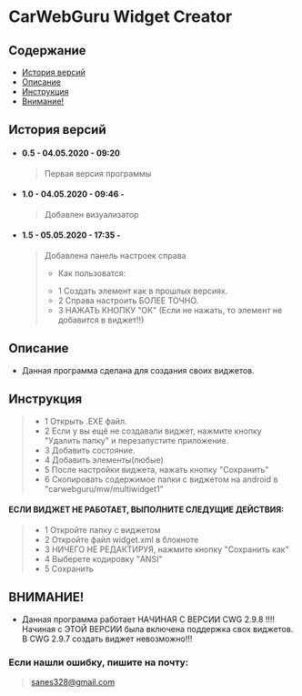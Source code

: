 # CarWebGuru Widget Creator

## Содержание
 - [История версий]
 - [Описание]
 - [Инструкция]
 - [Внимание!]



## История версий

 - #### 0.5       - 04.05.2020 - 09:20

    >  Первая версия программы

 - #### 1.0 - 04.05.2020 - 09:46 - 

    >  Добавлен визуализатор

 - #### 1.5 - 05.05.2020 - 17:35 - 

    >  Добавлена панель настроек справа
    >   - Как пользоватся:
    >   * 1  Создать элемент как в прошлых версиях.
    >   * 2 Справа настроить БОЛЕЕ ТОЧНО.
    >   * 3 НАЖАТЬ КНОПКУ "ОК" (Если не нажать, то элемент не добавится в виджет!!)

    
## Описание

 - Данная программа сделана для создания своих виджетов.

## Инструкция

   >   * 1 Открыть .ЕХЕ файл.
   >   * 2 Если у вы ещё не создавали виджет, нажмите кнопку "Удалить папку" и перезапустите приложение.
   >   * 3 Добавить состояние.
   >   * 4 Добавить элементы(любые)
   >   * 5 После настройки виджета, нажать кнопку "Сохранить"
   >   * 6 Скопировать содержимое папки с виджетом на android в "carwebguru/mw/multiwidget1"

#### ЕСЛИ ВИДЖЕТ НЕ РАБОТАЕТ, ВЫПОЛНИТЕ СЛЕДУЩИЕ ДЕЙСТВИЯ:

   >   * 1 Откройте папку с виджетом
   >   * 2 Откройте файл widget.xml в блокноте
   >   * 3 НИЧЕГО НЕ РЕДАКТИРУЯ, нажмите кнопку "Сохранить как"
   >   * 4 Выберете кодировку "ANSI"
   >   * 5 Сохранить

## ВНИМАНИЕ!

 -  Данная программа работает НАЧИНАЯ С ВЕРСИИ CWG 2.9.8 !!!!
    Начиная с ЭТОЙ ВЕРСИИ была включена поддержка свох виджетов.
    В CWG 2.9.7 создать виджет невозможно!!!

###  Если нашли ошибку, пишите на почту:
> sanes328@gmail.com


 [История версий]:https://github.com/SAn4Es-TV/CWG_Widget_Creator/blob/master/README.md#история-версий
 [Описание]:https://github.com/SAn4Es-TV/CWG_Widget_Creator/blob/master/README.md#описание
 [Инструкция]:https://github.com/SAn4Es-TV/CWG_Widget_Creator/blob/master/README.md#инструкция
 [внимание!]:https://github.com/SAn4Es-TV/CWG_Widget_Creator/blob/master/README.md#внимание

